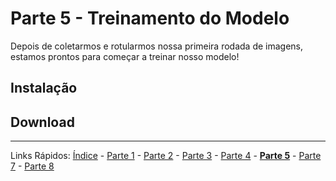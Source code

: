 # Parte 5 - Treinamento do Modelo

Depois de coletarmos e rotularmos nossa primeira rodada de imagens, estamos prontos para começar a treinar nosso modelo!

## Instalação

## Download















***
Links Rápidos:
[Índice](https://github.com/plcpinho/talknlabs/) - [Parte 1](/content/intro.md) - [Parte 2](/content/prereq.md) - [Parte 3](/content/md/cloudannotations.md) - [Parte 4](/content/md/instancias.md) - **[Parte 5](/content/md/treinamento.md)** - [Parte 7](/content/nodered.md) - [Parte 8](/content/next.md)